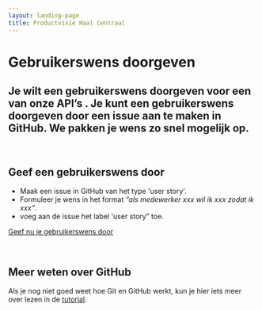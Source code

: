 ```yaml
---
layout: landing-page
title: Productvisie Haal Centraal
---
```


# Gebruikerswens doorgeven
## Je wilt een gebruikerswens doorgeven voor een van onze API’s . Je kunt een gebruikerswens doorgeven door een issue aan te maken in GitHub. We pakken je wens zo snel mogelijk op.
&nbsp;

## Geef een gebruikerswens door
* Maak een issue in GitHub van het type 'user story'.
* Formuleer je wens in het format *“als medewerker xxx wil ik xxx zodat ik xxx”*.
* voeg aan de issue het label 'user story” toe.


[Geef nu je gebruikerswens door](http://example.com)

&nbsp;    
## Meer weten over GitHub

Als je nog niet goed weet hoe Git en GitHub werkt, kun je hier iets meer over lezen in de [tutorial](https://github.com/VNG-Realisatie/API-Kennisbank/blob/master/GitHub%20tutorial/github_tutorial.md).

&nbsp;    
